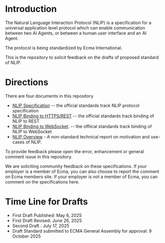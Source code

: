 # Introduction

The Natural Language Interaction Protocol (NLIP) is a specification for a universal application level protocol which can enable communication between two AI Agents, or between a human user interface and an AI Agent. 

The protocol is being standardized by Ecma International. 

This is the repository to solicit feedback on the drafts of proposed standard of NLIP. 

# Directions

There are four documents in this repository 
* [NLIP Specification](https://github.com/nlip-project/ecma_draft/blob/main/tc56-2025-017.pdf) -- the official standards track NLIP protocol specification
* [NLIP Binding to HTTPS/REST](https://github.com/nlip-project/ecma_draft/blob/main/tc56-2025-018.pdf) -- the official standards track binding of NLIP to REST
* [NLIP Binding to WebSocket](https://github.com/nlip-project/ecma_draft/blob/main/tc56-2025-020.pdf). -- the offiical standards track binding of NLIP to WebSocket
* [NLIP Overview](https://github.com/nlip-project/ecma_draft/blob/main/tc56-2025-019.pdf) - A non-standard technical report on motivation and use-cases of NLIP.

To provide feedback please open the error, enhancement or general comment issue in this repository.

We are soliciting community feedback on these specifications. 
If your employer is a member of Ecma, you can also choose to report the comment on Ecma members site. 
If your employer is not a member of Ecma, you can comment on the specifications here. 

# Time Line for Drafts 
* First Draft Published: May 6, 2025
* First Draft Revised: June 26, 2025
* Second Draft : July 17, 2025
* Draft Standard submitted to ECMA General Assembly for approval: 9 October 2025
